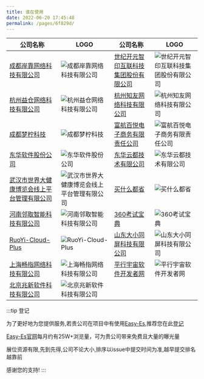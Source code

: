 ```yaml
---
title: 谁在使用
date: 2022-06-20 17:45:48
permalink: /pages/6f829d/
---
```


| 公司名称                               | LOGO | 公司名称                               | LOGO |              
| -------------------------------------- | -------------------------------- | -------------------------------------- | -------------------------------- |
|[成都岸靠网络科技有限公司](unknow)| ![成都岸靠网络科技有限公司](/img/users/ka.png) | [世纪开元智印互联科技集团股份有限公司](www.jiansheji.cn)  | ![世纪开元智印互联科技集团股份有限公司](/img/users/sjky.png)|
|[杭州益仓网络科技有限公司](unknow)| ![杭州益仓网络科技有限公司](/img/users/hzyc.png)|[杭州知友网络科技有限公司](unknow)| ![杭州知友网络科技有限公司](/img/users/hzzy.png)|       
|[成都梦柠科技](http://www.mengning.xyz/)| ![成都梦柠科技](/img/users/cdmnkj.png)| [富航百悦电子商务有限责任公司](http://officialpc.fuhangbeiyue.com/)| ![富航百悦电子商务有限责任公司](/img/users/fhby.png)|
|[东华软件股份公司](http://www.dhcc.com.cn/)| ![东华软件股份公司](/img/users/dhrj.png) | [东华云都技术有限公司](http://dhcclouds.com/)| ![东华云都技术有限公司](/img/users/dhyd.png)|
|[武汉市世界大健康博览会线上平台管理有限公司](https://www.hbwhexpo.com/)| ![武汉市世界大健康博览会线上平台管理有限公司](/img/users/sjdjk.png) |[买什么都省](https://www.msmds.cn) | ![买什么都省](/img/users/zckj.png)|
|[河南邻取智能科技有限公司](https://linqugui.com)| ![河南邻取智能科技有限公司](/img/users/lqzn.png) |[360考试宝典](https://www.360ksbd.com) |![360考试宝典](/img/users/ksbd.png) |
|[RuoYi-Cloud-Plus](https://gitee.com/JavaLionLi/RuoYi-Cloud-Plus)| ![RuoYi-Cloud-Plus](/img/users/rycp.png) |[山东大小同屏科技有限公司](https://www.daxiaotongping.com)|![山东大小同屏科技有限公司](/img/users/dxtp.png)|
|[上海畅指网络科技有限公司](https://www.ldplayer.net/)| ![上海畅指网络科技有限公司](/img/users/shczwlkj.png) |[平行宇宙软件开发者网](https://www.pusdn.com/)|![平行宇宙软件开发者网](/img/users/pxyz.png)|
|[北京兆新软件科技有限公司](https://www.jeesing.com/)| ![北京兆新软件科技有限公司](/img/users/bjzx.png) |||
:::tip 登记

为了更好地为您提供服务,若贵公司在项目中有使用[Easy-Es](https://easy-es.cn/),推荐您在此[登记](https://gitee.com/dromara/easy-es/issues/I5BKHI)

[Easy-Es官网](https://easy-es.cn/)每月约有25W+浏览量，可为贵公司带来免费且大量的曝光量

展位资源有限,先到先得,公司不论大小,排序以issue中提交时间为准,越早提交排名越靠前

感谢您的支持!
:::